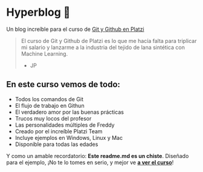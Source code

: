 # Hyperblog 💚
Un blog increíble para el curso de [Git y Github en Platzi](https://platzi.com/clases/git-github/ "Git y Github en Platzi")
>El curso de Git y Github de Platzi es lo que me hacía falta para triplicar mi salario y lanzarme a la industria del tejido de lana sintética con Machine Learning.
> - JP

## En este curso vemos de todo:
- Todos los comandos de Git
- El flujo de trabajo en Githun
- El verdadero amor por las buenas prácticas
- Trucos muy locos del profesor
- Las personalidades múltiples de Freddy
- Creado por el increíble Platzi Team
- Incluye ejemplos en Windows, Linux y Mac
- Disponible para todas las edades

Y como un amable recordatorio: **Este readme.md es un chiste**. Diseñado para el ejemplo, ¡No te lo tomes en serio, y mejor ve [**a ver el curso**](https://platzi.com/clases/git-github/ "a ver el curso")!